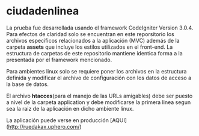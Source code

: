 # ciudadenlinea

La prueba fue desarrollada usando el framework CodeIgniter Version 3.0.4. Para efectos de claridad solo se encuentran en este reporsitorio los archivos específicos relacionados a la aplicación (MVC) además de la carpeta **assets** que incluye los estilos utilizados en el front-end. La estructura de carpetas de este repositorio mantiene identica forma a la presentada por el framework mencionado. 

Para ambientes linux solo se requiere poner los archivos en la estructura definida y modificar el archivo de configuración con los datos de acceso a la base de datos.

El archivo **htacces**(para el manejo de las URLs amigables) debe ser puesto a nivel de la carpeta application y debe modificarse la primera linea segun sea la raiz de la aplicación en dicho ambiente linux.

La aplicación puede verse en producción [AQUI] (http://ruedakax.uphero.com/)






